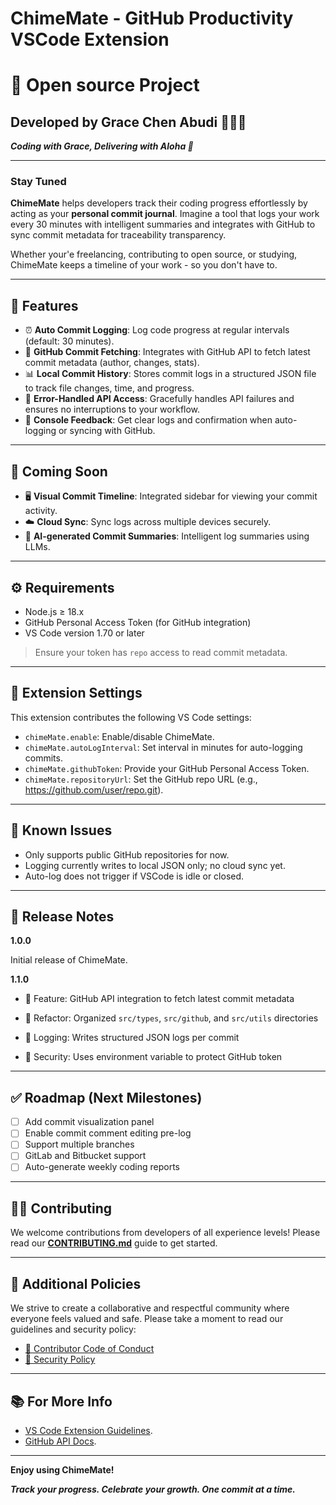 # ChimeMate - GitHub Productivity VSCode Extension

# 🧠 Open source Project

## Developed by Grace Chen Abudi 👩🏽‍💻

**_Coding with Grace, Delivering with Aloha 🌺_**

---

### Stay Tuned

**ChimeMate** helps developers track their coding progress effortlessly by acting as your **personal commit journal**. Imagine a tool that logs your work every 30 minutes with intelligent summaries and integrates with GitHub to sync commit metadata for traceability transparency.

Whether your'e freelancing, contributing to open source, or studying, ChimeMate keeps a timeline of your work - so you don't have to.

---

## 🚀 Features

- ⏰ **Auto Commit Logging**: Log code progress at regular intervals (default: 30 minutes).
- 🧾 **GitHub Commit Fetching**: Integrates with GitHub API to fetch latest commit metadata (author, changes, stats).
- 📊 **Local Commit History**: Stores commit logs in a structured JSON file to track file changes, time, and progress.
- 🔐 **Error-Handled API Access**: Gracefully handles API failures and ensures no interruptions to your workflow.
- 💬 **Console Feedback**: Get clear logs and confirmation when auto-logging or syncing with GitHub.

---

## 🌱 Coming Soon

- 🖥️ **Visual Commit Timeline**: Integrated sidebar for viewing your commit activity.
- ☁️ **Cloud Sync**: Sync logs across multiple devices securely.
- 🧠 **AI-generated Commit Summaries**: Intelligent log summaries using LLMs.

---

## ⚙️ Requirements

- Node.js ≥ 18.x
- GitHub Personal Access Token (for GitHub integration)
- VS Code version 1.70 or later

> Ensure your token has `repo` access to read commit metadata.

---

## 🔧 Extension Settings

This extension contributes the following VS Code settings:

- `chimeMate.enable`: Enable/disable ChimeMate.
- `chimeMate.autoLogInterval`: Set interval in minutes for auto-logging commits.
- `chimeMate.githubToken`: Provide your GitHub Personal Access Token.
- `chimeMate.repositoryUrl`: Set the GitHub repo URL (e.g., https://github.com/user/repo.git).

---

## 🐞 Known Issues

- Only supports public GitHub repositories for now.
- Logging currently writes to local JSON only; no cloud sync yet.
- Auto-log does not trigger if VSCode is idle or closed.

---

## 📝 Release Notes

**1.0.0**

Initial release of ChimeMate.

**1.1.0**

- 🔗 Feature: GitHub API integration to fetch latest commit metadata

- 🧹 Refactor: Organized `src/types`, `src/github`, and `src/utils` directories

- 📁 Logging: Writes structured JSON logs per commit

- 🔐 Security: Uses environment variable to protect GitHub token

---

## ✅ Roadmap (Next Milestones)

- [ ] Add commit visualization panel
- [ ] Enable commit comment editing pre-log
- [ ] Support multiple branches
- [ ] GitLab and Bitbucket support
- [ ] Auto-generate weekly coding reports

---

## 🤝🏽 Contributing

We welcome contributions from developers of all experience levels!
Please read our [**CONTRIBUTING.md**](CONTRIBUTING.md) guide to get started.

---

## 📜 Additional Policies

We strive to create a collaborative and respectful community where everyone feels valued and safe.
Please take a moment to read our guidelines and security policy:

- [📘 Contributor Code of Conduct](./CODE_OF_CONDUCT.md)
- [🔐 Security Policy](./SECURITY.md)

---

## 📚 For More Info

- [VS Code Extension Guidelines](https://code.visualstudio.com/api/ux-guidelines/overview).
- [GitHub API Docs](https://docs.github.com/en/rest/commits/commits?apiVersion=2022-11-28).

---

**Enjoy using ChimeMate!**

**_Track your progress. Celebrate your growth. One commit at a time._**

<!-- ---

This is the README for your extension "ChimeMate". After writing up a brief description, we recommend including the following sections.

## Features

Describe specific features of your extension including screenshots of your extension in action. Image paths are relative to this README file.

For example if there is an image subfolder under your extension project workspace:

\!\[feature X\]\(images/feature-x.png\)

> Tip: Many popular extensions utilize animations. This is an excellent way to show off your extension! We recommend short, focused animations that are easy to follow.

## Requirements

If you have any requirements or dependencies, add a section describing those and how to install and configure them.

## Extension Settings

Include if your extension adds any VS Code settings through the `contributes.configuration` extension point.

For example:

This extension contributes the following settings:

- `myExtension.enable`: Enable/disable this extension.
- `myExtension.thing`: Set to `blah` to do something.

## Known Issues

Calling out known issues can help limit users opening duplicate issues against your extension.

## Release Notes

Users appreciate release notes as you update your extension.

### 1.0.0

Initial release of ...

### 1.0.1

Fixed issue #.

### 1.1.0

Added features X, Y, and Z.

---

## Following extension guidelines

Ensure that you've read through the extensions guidelines and follow the best practices for creating your extension.

- [Extension Guidelines](https://code.visualstudio.com/api/references/extension-guidelines)

## Working with Markdown

You can author your README using Visual Studio Code. Here are some useful editor keyboard shortcuts:

- Split the editor (`Cmd+\` on macOS or `Ctrl+\` on Windows and Linux).
- Toggle preview (`Shift+Cmd+V` on macOS or `Shift+Ctrl+V` on Windows and Linux).
- Press `Ctrl+Space` (Windows, Linux, macOS) to see a list of Markdown snippets.

## For more information

- [Visual Studio Code's Markdown Support](http://code.visualstudio.com/docs/languages/markdown)
- [Markdown Syntax Reference](https://help.github.com/articles/markdown-basics/)

**Enjoy!** -->
